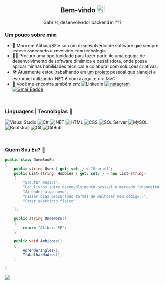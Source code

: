 <h2 align="center"> Bem-vindo <img src="https://user-images.githubusercontent.com/1303154/88677602-1635ba80-d120-11ea-84d8-d263ba5fc3c0.gif" width="24px" alt="hi"> </h2>
<p align="center">
Gabriel, desenvolvedor backend in ???
</p>

### Um pouco sobre mim
- 📍 Moro em Atibaia/SP e sou um desenvolvedor de software que sempre esteve conectado e envolvido com tecnologia.
- 👯‍♂️ Procuro uma oportunidade para fazer parte de uma equipe de desenvolvimento de software dinâmica e desafiadora, onde possa aplicar minhas habilidades técnicas e colaborar com soluções criativas.
- 🛠 Atualmente estou trabalhando em <a href="https://github.com/ogabrielsete/CarZone">um projeto</a> pessoal que planejei e estruturei utilizando .NET 6 com a arquitetura MVC. 
- 📨 Você me encontra também em:
![LinkedIn](https://img.shields.io/badge/Gabriel-blue?style=flat-square&logo=Linkedin&logoColor=white&link=https://www.linkedin.com/in/gabriel-srodrigues/) [![Instagram](https://img.shields.io/badge/gabrielszro-833AB4?logo=instagram)](https://instagram.com/gabrielszro) [![Gmail Badge](https://img.shields.io/badge/-rodriguess7.gabriel@gmail.com-c14438?style=flat-square&logo=Gmail&logoColor=white&link=mailto:rodriguess7.gabriel@gmail.com)](mail.to:rodriguess7.gabriel@gmail.com)

<br/>

### Linguagens | Tecnologias 🧰

![Visual Studio](https://img.shields.io/badge/-Visual%20Studio-black?style=flat-square&logoColor=5C2D91&logo=visual-studio)
![C#](https://img.shields.io/badge/-C%23-black?style=flat-square&logoColor=5C2D91&logo=c-sharp)
![.NET](https://img.shields.io/badge/-.NET-black?logo=.net&logoColor=white&style=flat)<!-- ![JavaScript](https://img.shields.io/badge/-JavaScript-black?style=flat-square&logo=javascript&logoColor=F7DF1E) -->
![HTML](https://img.shields.io/badge/-HTML-black?style=flat-square&logo=html5&logoColor=E34F26)
![CSS](https://img.shields.io/badge/-CSS-black?style=flat-square&logo=css3&logoColor=1572B6)
![SQL Server](https://img.shields.io/badge/-SQL%20Server-black?style=flat-square&logo=microsoft-sql-server&logoColor=CC2927)
![MySQL](https://img.shields.io/badge/-MySQL-black?style=flat-square&logo=mysql)
![Bootstrap](https://img.shields.io/badge/-Bootstrap-black?style=flat-square&logo=bootstrap)
![Git](https://img.shields.io/badge/-Git-black?style=flat-square&logo=git)
![GitHub](https://img.shields.io/badge/-GitHub-black?style=flat-square&logo=github)


<br/>

### Quem Sou Eu? 💭
```csharp
public class QuemSouEu
{
    public string User { get; set; } = "Gabriel";
    public List<string> Hobbies { get; set; } = new List<string>
    {
        "Escutar música",
        "Ler livros sobre desenvolvimento pessoal e mercado financeiro.",
        "Aprender algo novo",
        "Passar dias procurando formas de melhorar meu código..",
        "Fazer exercicio físico"

    };

    public string OndeMoro()
    {
        return "Atibaia-SP";
    }

    public void Ambicoes()
    {
        AprenderIngles();
        TrabalharNaArea();
    }

}
````

![](https://komarev.com/ghpvc/?username=ogabrielsete&color=121212)
